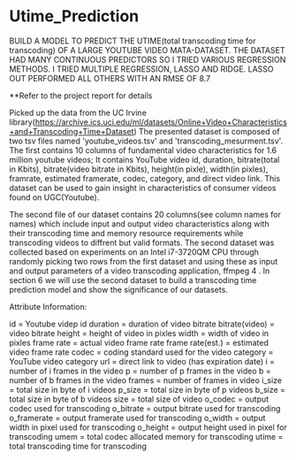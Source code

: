# Utime_Prediction
BUILD A MODEL TO PREDICT THE UTIME(total transcoding time for transcoding) OF A LARGE YOUTUBE VIDEO MATA-DATASET. THE DATASET HAD MANY CONTINUOUS PREDICTORS SO I TRIED VARIOUS REGRESSION METHODS. 
I TRIED MULTIPLE REGRESSION, LASSO AND RIDGE. LASSO OUT PERFORMED ALL OTHERS WITH AN RMSE OF 8.7



**Refer to the project report for details




Picked up the data from the UC Irvine library(https://archive.ics.uci.edu/ml/datasets/Online+Video+Characteristics+and+Transcoding+Time+Dataset)
The presented dataset is composed of two tsv files named 'youtube_videos.tsv' 
and 'transcoding_mesurment.tsv'. The first contains 10 columns of fundamental 
video characteristics for 1.6 million youtube videos; It contains YouTube video id, 
duration, bitrate(total in Kbits), bitrate(video bitrate in Kbits), 
height(in pixle), width(in pixles), framrate, estimated framerate, codec, 
category, and direct video link. This dataset can be used to gain insight 
in characteristics of consumer videos found on UGC(Youtube). 

The second file of our dataset contains 20 columns(see column names for names) 
which include input and output video characteristics along with their transcoding 
time and memory resource requirements while transcoding videos to diffrent but 
valid formats. The second dataset was collected based on experiments on an Intel 
i7-3720QM CPU through randomly picking two rows from the first dataset and using 
these as input and output parameters of a video transcoding application, ffmpeg 4 . 
In section 6 we will use the second dataset to build a transcoding time prediction 
model and show the significance of our datasets.


Attribute Information:

id = Youtube videp id 
duration = duration of video 
bitrate bitrate(video) = video bitrate 
height = height of video in pixles 
width = width of video in pixles 
frame rate = actual video frame rate 
frame rate(est.) = estimated video frame rate 
codec = coding standard used for the video 
category = YouTube video category 
url = direct link to video (has expiration date) 
i = number of i frames in the video 
p = number of p frames in the video 
b = number of b frames in the video 
frames = number of frames in video 
i_size = total size in byte of i videos 
p_size = total size in byte of p videos 
b_size = total size in byte of b videos 
size = total size of video 
o_codec = output codec used for transcoding 
o_bitrate = output bitrate used for transcoding 
o_framerate = output framerate used for transcoding 
o_width = output width in pixel used for transcoding 
o_height = output height used in pixel for transcoding 
umem = total codec allocated memory for transcoding 
utime = total transcoding time for transcoding



